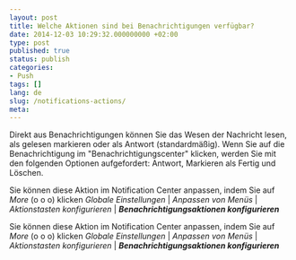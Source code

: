 ```yaml
---
layout: post
title: Welche Aktionen sind bei Benachrichtigungen verfügbar?
date: 2014-12-03 10:29:32.000000000 +02:00
type: post
published: true
status: publish
categories:
- Push
tags: []
lang: de
slug: /notifications-actions/
meta:
---
```


Direkt aus Benachrichtigungen können Sie das Wesen der Nachricht lesen, als gelesen markieren oder als Antwort (standardmäßig). Wenn Sie auf die Benachrichtigung im "Benachrichtigungscenter" klicken, werden Sie mit den folgenden Optionen aufgefordert: Antwort, Markieren als Fertig und Löschen.

Sie können diese Aktion im Notification Center anpassen, indem Sie auf *More* (o o o) klicken *Globale Einstellungen* \| *Anpassen von Menüs* \| *Aktionstasten konfigurieren* \| ***Benachrichtigungsaktionen konfigurieren***

Sie können diese Aktion im Notification Center anpassen, indem Sie auf *More* (o o o) klicken *Globale Einstellungen* \| *Anpassen von Menüs* \| *Aktionstasten konfigurieren* \| ***Benachrichtigungsaktionen konfigurieren***
